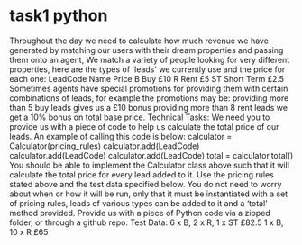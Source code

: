 # task1 python
Throughout the day we need to calculate how much revenue we have generated by matching our users with their dream properties and passing them onto an agent, We match a variety of people looking for very different properties, here are the types of 'leads' we currently use and the price for each one: 
LeadCode Name Price 
B Buy £10 
R Rent £5 
ST Short Term £2.5 
Sometimes agents have special promotions for providing them with certain combinations of leads, for example the promotions may be: 
providing more than 5 buy leads gives us a £10 bonus providing more than 8 rent leads we get a 10% bonus on total base price. 
Technical Tasks: 
We need you to provide us with a piece of code to help us calculate the total price of our leads. An example of calling this code is below: 
calculator = Calculator(pricing_rules) calculator.add(LeadCode) calculator.add(LeadCode) calculator.add(LeadCode) 
total = calculator.total() 
You should be able to implement the Calculator class above such that it will calculate the total price for every lead added to it. Use the pricing rules stated above and the test data specified below. You do not need to worry about when or how it will be run, only that it must be instantiated with a set of pricing rules, leads of various types can be added to it and a ‘total’ method provided. 
Provide us with a piece of Python code via a zipped folder, or through a github repo. 
Test Data: 
6 x B, 2 x R, 1 x ST £82.5 
1 x B, 10 x R £65 
